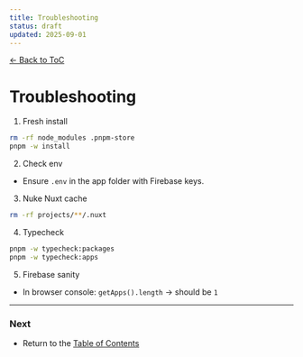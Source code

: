 ```yaml
---
title: Troubleshooting
status: draft
updated: 2025-09-01
---
```


[← Back to ToC](../copilot-00-toc.md)

# Troubleshooting

1) Fresh install

```bash
rm -rf node_modules .pnpm-store
pnpm -w install
```

2) Check env
- Ensure `.env` in the app folder with Firebase keys.

3) Nuke Nuxt cache

```bash
rm -rf projects/**/.nuxt
```

4) Typecheck

```bash
pnpm -w typecheck:packages
pnpm -w typecheck:apps
```

5) Firebase sanity
- In browser console: `getApps().length` → should be `1`

---

### Next
- Return to the [Table of Contents](../copilot-00-toc.md)
